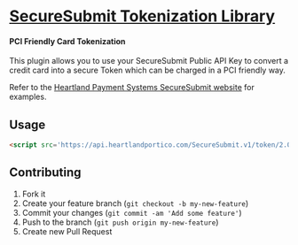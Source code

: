 # [SecureSubmit Tokenization Library](https://developer.heartlandpaymentsystems.com/SecureSubmit)
#### PCI Friendly Card Tokenization

This plugin allows you to use your SecureSubmit Public API Key to convert a credit card into a secure Token which can be charged in a PCI friendly way.

Refer to the [Heartland Payment Systems SecureSubmit website](https://developer.heartlandpaymentsystems.com/SecureSubmit/Documentation) for examples.

## Usage

``` html
<script src='https://api.heartlandportico.com/SecureSubmit.v1/token/2.0/securesubmit.js'></script>
```

## Contributing

1. Fork it
2. Create your feature branch (`git checkout -b my-new-feature`)
3. Commit your changes (`git commit -am 'Add some feature'`)
4. Push to the branch (`git push origin my-new-feature`)
5. Create new Pull Request
